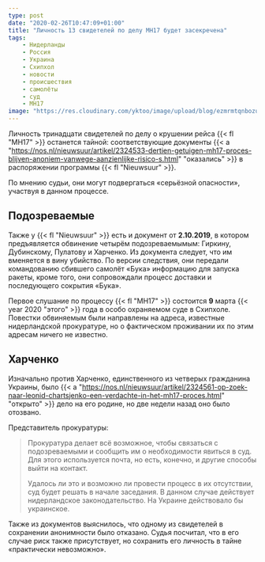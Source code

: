 ```yaml
---
type: post
date: "2020-02-26T10:47:09+01:00"
title: "Личность 13 свидетелей по делу MH17 будет засекречена"
tags:
    - Нидерланды
    - Россия
    - Украина
    - Схипхол
    - новости
    - происшествия
    - самолёты
    - суд
    - MH17
image: "https://res.cloudinary.com/yktoo/image/upload/blog/ezmrmtqnbozupd0hgzfv.jpg"
---
```


Личность тринадцати свидетелей по делу о крушении рейса {{< fl "MH17" >}} останется тайной: соответствующие документы {{< a "https://nos.nl/nieuwsuur/artikel/2324533-dertien-getuigen-mh17-proces-blijven-anoniem-vanwege-aanzienlijke-risico-s.html" "оказались" >}} в распоряжении программы {{< fl "Nieuwsuur" >}}.

По мнению судьи, они могут подвергаться «серьёзной опасности», участвуя в данном процессе. 

<!--more-->

## Подозреваемые

Также у {{< fl "Nieuwsuur" >}} есть и документ от **2.10.2019**, в котором предъявляется обвинение четырём подозреваемымым: Гиркину, Дубинскому, Пулатову и Харченко. Из документа следует, что им вменяется в вину убийство. По версии следствия, они передали командованию сбившего самолёт «Бука» информацию для запуска ракеты, кроме того, они сопровождали процесс доставки и последующего сокрытия «Бука».

Первое слушание по процессу {{< fl "MH17" >}} состоится **9** марта {{< year 2020 "этого" >}} года в особо охраняемом суде в Схипхоле. Повестки обвиняемым были направлены на адреса, известные нидерландской прокуратуре, но о фактическом проживании их по этим адресам ничего не известно.

## Харченко

Изначально против Харченко, единственного из четверых гражданина Украины, было {{< a "https://nos.nl/nieuwsuur/artikel/2324561-op-zoek-naar-leonid-chartsjenko-een-verdachte-in-het-mh17-proces.html" "открыто" >}} дело на его родине, но две недели назад оно было отозвано.

Представитель прокуратуры:

> Прокуратура делает всё возможное, чтобы связаться с подозреваемыми и сообщить им о необходимости явиться в суд. Для этого используется почта, но есть, конечно, и другие способы выйти на контакт.
>
> Удалось ли это и возможно ли провести процесс в их отсутствии, суд будет решать в начале заседания. В данном случае действует нидерландское законодательство. На Украине действовало бы украинское.

Также из документов выяснилось, что одному из свидетелей в сохранении анонимности было отказано. Судья посчитал, что в его случае риск также присутствует, но сохранить его личность в тайне «практически невозможно».
